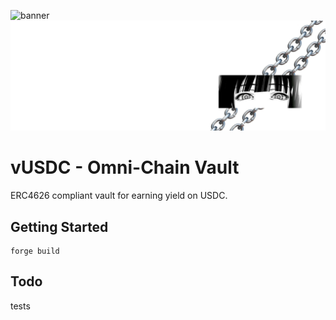 ![banner](https://i.pinimg.com/736x/fa/51/f8/fa51f854fb3a3028f33e8cf5825df32f.jpg)
<img src="banner.png" />
# vUSDC - Omni-Chain Vault
ERC4626 compliant vault for earning yield on USDC.
## Getting Started
```
forge build
```
## Todo
tests
